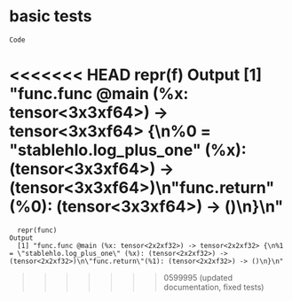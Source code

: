 # basic tests

    Code
<<<<<<< HEAD
      repr(f)
    Output
      [1] "func.func @main (%x: tensor<3x3xf64>) -> tensor<3x3xf64> {\n%0 = \"stablehlo.log_plus_one\" (%x): (tensor<3x3xf64>) -> (tensor<3x3xf64>)\n\"func.return\"(%0): (tensor<3x3xf64>) -> ()\n}\n"
=======
      repr(func)
    Output
      [1] "func.func @main (%x: tensor<2x2xf32>) -> tensor<2x2xf32> {\n%1 = \"stablehlo.log_plus_one\" (%x): (tensor<2x2xf32>) -> (tensor<2x2xf32>)\n\"func.return\"(%1): (tensor<2x2xf32>) -> ()\n}\n"
>>>>>>> 0599995 (updated documentation, fixed tests)

